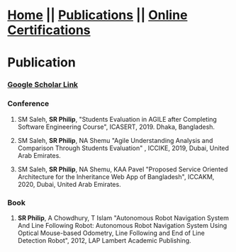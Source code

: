 # [Home](https://suptaphilip.github.io/)  ||  [Publications](/publications.md/)   ||  [Online Certifications](onlineCourse.md)

# Publication
###  [Google Scholar Link](https://scholar.google.com/citations?user=h8WUVAEAAAAJ&hl=en)

### Conference

1. SM Saleh, **SR Philip**, "Students Evaluation in AGILE after Completing Software Engineering Course", ICASERT, 2019. Dhaka, Bangladesh.

2. SM Saleh, **SR Philip**, NA Shemu "Agile Understanding Analysis and Comparison Through Students Evaluation" , ICCIKE, 2019,  Dubai, United Arab Emirates.

3. SM Saleh, **SR Philip**, NA Shemu, KAA Pavel "Proposed Service Oriented Architecture for the Inheritance Web App of Bangladesh", ICCAKM, 2020,  Dubai, United Arab Emirates.


### Book

1. **SR Philip**, A Chowdhury, T Islam "Autonomous Robot Navigation System And Line Following Robot: Autonomous Robot Navigation System Using Optical Mouse-based Odometry, Line Following and End of Line Detection Robot", 2012, LAP Lambert Academic Publishing.






